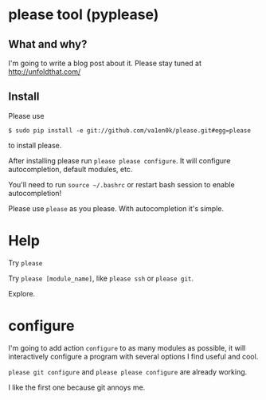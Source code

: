 # please tool (pyplease)

## What and why?

I'm going to write a blog post about it. Please stay tuned at <http://unfoldthat.com/>

## Install

Please use

    $ sudo pip install -e git://github.com/va1en0k/please.git#egg=please

to install please.

After installing please run `please please configure`. It will configure autocompletion, default modules, etc.

You'll need to run `source ~/.bashrc` or restart bash session to enable autocompletion!

Please use `please` as you please. With autocompletion it's simple.

# Help

Try `please`

Try `please [module_name]`, like `please ssh` or `please git`.

Explore.

# configure

I'm going to add action `configure` to as many modules as possible, it will interactively configure a program with several options I find useful and cool.

`please git configure` and `please please configure` are already working.

I like the first one because git annoys me.


